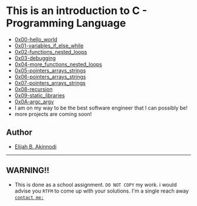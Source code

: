 # This is an introduction to C - Programming Language #

* [0x00-hello_world](./0x00-hello_world)
* [0x01-variables_if_else_while](./0x01-variables_if_else_while)
* [0x02-functions_nested_loops](./0x02-functions_nested_loops)
* [0x03-debugging](./0x03-debugging)
* [0x04-more_functions_nested_loops](./0x04-more_functions_nested_loops)
* [0x05-pointers_arrays_strings](./0x05-pointers_arrays_strings)
* [0x06-pointers_arrays_strings](./0x06-pointers_arrays_strings)
* [0x07-pointers_arrays_strings](./0x07-pointers_arrays_strings)
* [0x08-recursion](./0x08-recursion)
* [0x09-static_libraries](./0x09-static_libraries)
* [0x0A-argc_argv](./0x0A-argc_argv)
* I am on my way to be the best software engineer that I can possibly be!
* more projects are coming soon!

## Author ##
* [Elijah B. Akinnodi](https://www.linkedin.com/in/elijah-b-akinnodi-002bb952/)
***
## WARNING!! ##

- This is done as a school assignment. `DO NOT COPY` my work. i would advise you `RTFM` to come up with your solutions. I'm a single reach away [`contact me:`](https://www.linkedin.com/in/elijah-b-akinnodi-002bb952/)
